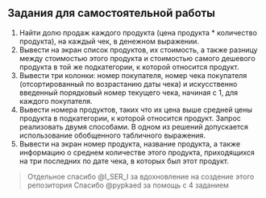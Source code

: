 ## Задания для самостоятельной работы
1. Найти долю продаж каждого продукта (цена продукта * количество продукта),
на каждый чек, в денежном выражении.
2. Вывести на экран список продуктов, их стоимость, а также разницу между
стоимостью этого продукта и стоимостью самого дешевого продукта в той же
подкатегории, к которой относится продукт.
3. Вывести три колонки: номер покупателя, номер чека покупателя
(отсортированный по возрастанию даты чека) и искусственно введенный
порядковый номер текущего чека, начиная с 1, для каждого покупателя.
4. Вывести номера продуктов, таких что их цена выше средней цены продукта в
подкатегории, к которой относится продукт. Запрос реализовать двумя
способами. В одном из решений допускается использование обобщенного
табличного выражения.
5. Вывести на экран номер продукта, название продукта, а также информацию о
среднем количестве этого продукта, приходящихся на три последних по дате
чека, в которых был этот продукт.

> Отдельное спасибо @I_SER_I за вдохновление на создение этого репозитория
> Спасибо @pypkaed за помощь с 4 заданием